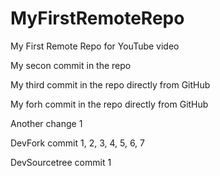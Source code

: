 # MyFirstRemoteRepo
My First Remote Repo for YouTube video

My secon commit in the repo

My third commit in the repo directly from GitHub

My forh commit in the repo directly from GitHub

Another change 1

DevFork commit 1, 2, 3, 4, 5, 6, 7


DevSourcetree commit 1
